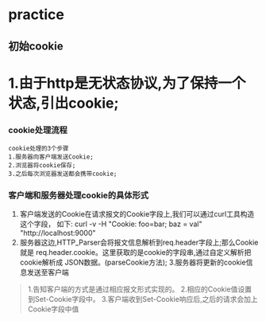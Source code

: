 practice
===================================
初始cookie
-----------------------------------
# 1.由于http是无状态协议,为了保持一个状态,引出cookie;
### cookie处理流程
	cookie处理的3个步骤
	1.服务器向客户端发送Cookie;
	2.浏览器将cookie保存;
	3.之后每次浏览器发送都会携带cookie;
### 客户端和服务器处理cookie的具体形式
1. 客户端发送的Cookie在请求报文的Cookie字段上,我们可以通过curl工具构造这个字段，
如下:
curl -v -H "Cookie: foo=bar; baz = val" "http://localhost:9000"
2. 服务器这边,HTTP_Parser会将报文信息解析到req.header字段上;那么Cookie就是
req.header.cookie。这里获取的是cookie的字段串,通过自定义解析把cookie解析成
JSON数据。(parseCookie方法);
3.服务器将更新的cookie信息发送至客户端
>  1.告知客户端的方式是通过相应报文形式实现的。
>  2.相应的Cookie值设置到Set-Cookie字段中。
>  3.客户端收到Set-Cookie响应后,之后的请求会加上Cookie字段中值
			


